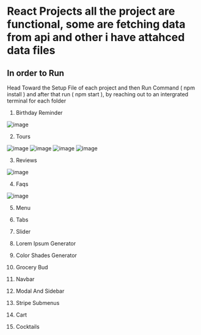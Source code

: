 # React Projects all the project are functional, some are fetching data from api and other i have attahced data files

## In order to Run

Head Toward the Setup File of each project and then Run Command ( npm install )
and after that run ( npm start ), by reaching out to an intergrated terminal for each folder

1. Birthday Reminder

![image](https://user-images.githubusercontent.com/97975048/229371019-f7922ce5-8bc0-4ccc-907d-45f7468c7856.png)

2. Tours

![image](https://user-images.githubusercontent.com/97975048/229556515-09f0b47b-f47c-4627-a880-9312db1e5153.png)
![image](https://user-images.githubusercontent.com/97975048/229556981-bd8ec9aa-fe4d-445d-a21e-dff8512e61c4.png)
![image](https://user-images.githubusercontent.com/97975048/229557093-7557a633-5961-4ae9-aeab-859e68c3cf90.png)
![image](https://user-images.githubusercontent.com/97975048/229557170-e78e5923-4609-4f2e-83f1-bdc105f2806f.png)

3. Reviews

![image](https://user-images.githubusercontent.com/97975048/229569684-26359986-e00a-4fd5-a83c-d70f48972aa8.png)

4. Faqs

![image](https://user-images.githubusercontent.com/97975048/229899602-543472a6-a58d-423b-a151-c0652b206dd5.png)

5. Menu

6. Tabs

7. Slider

8. Lorem Ipsum Generator

9. Color Shades Generator

10. Grocery Bud

11. Navbar

12. Modal And Sidebar

13. Stripe Submenus

14. Cart

15. Cocktails
